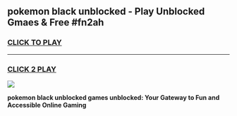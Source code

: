 
## pokemon black unblocked - Play Unblocked Gmaes & Free #fn2ah
<h3>
<a href="https://news.freeplayer.one?title=pokemon_black_unblocked&ref=26F">CLICK TO PLAY</a></h3>
<hr>

<h3>
<a href="https://news.freeplayer.one?title=pokemon_black_unblocked&ref=26F">CLICK 2 PLAY</a>
  
</h3>

<a href="https://news.freeplayer.one?title=pokemon_black_unblocked&ref=26F/"><img src="https://clearcache.store/games.png"></a>


**pokemon black unblocked games unblocked: Your Gateway to Fun and Accessible Online Gaming**
